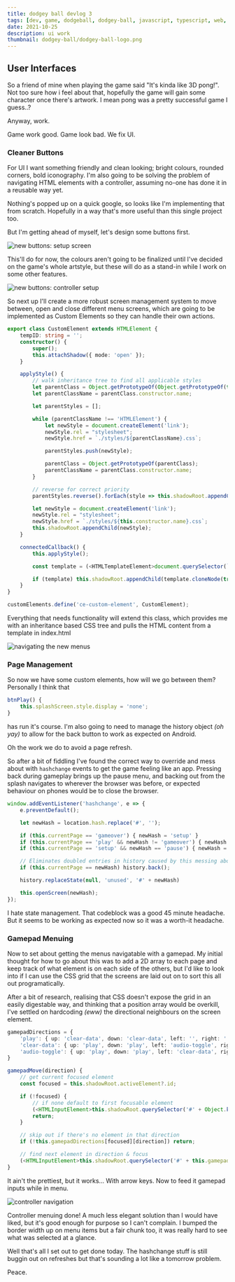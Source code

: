 ```yaml
---
title: dodgey ball devlog 3
tags: [dev, game, dodgeball, dodgey-ball, javascript, typescript, web, ui]
date: 2021-10-25
description: ui work
thumbnail: dodgey-ball/dodgey-ball-logo.png
---
```


## User Interfaces

So a friend of mine when playing the game said "It's kinda like 3D pong!". Not too sure how i feel about that, hopefully the game will gain some character once there's artwork. I mean pong was a pretty successful game I guess..?

Anyway, work.

Game work good. Game look bad. We fix UI.

### Cleaner Buttons
For UI I want something friendly and clean looking; bright colours, rounded corners, bold iconography. I'm also going to be solving the problem of navigating HTML elements with a controller, assuming no-one has done it in a reusable way yet.

Nothing's popped up on a quick google, so looks like I'm implementing that from scratch. Hopefully in a way that's more useful than this single project too.

But I'm getting ahead of myself, let's design some buttons first.

![new buttons: setup screen](/blog/dodgey-ball/img/newbuttons-matchsetup.png)

This'll do for now, the colours aren't going to be finalized until I've decided on the game's whole artstyle, but these will do as a stand-in while I work on some other features.

![new buttons: controller setup](/blog/dodgey-ball/img/newbuttons-controllersetup.png)

So next up I'll create a more robust screen management system to move between, open and close different menu screens, which are going to be implemented as Custom Elements so they can handle their own actions.

```ts
export class CustomElement extends HTMLElement {
    tempID: string = '';
    constructor() {
        super();
        this.attachShadow({ mode: 'open' });
    }

    applyStyle() {
        // walk inheritance tree to find all applicable styles
        let parentClass = Object.getPrototypeOf(Object.getPrototypeOf(this));
        let parentClassName = parentClass.constructor.name;

        let parentStyles = [];

        while (parentClassName !== 'HTMLElement') {
            let newStyle = document.createElement('link');
            newStyle.rel = "stylesheet";
            newStyle.href = `./styles/${parentClassName}.css`;

            parentStyles.push(newStyle);

            parentClass = Object.getPrototypeOf(parentClass);
            parentClassName = parentClass.constructor.name;
        }

        // reverse for correct priority
        parentStyles.reverse().forEach(style => this.shadowRoot.appendChild(style));

        let newStyle = document.createElement('link');
        newStyle.rel = "stylesheet";
        newStyle.href = `./styles/${this.constructor.name}.css`;
        this.shadowRoot.appendChild(newStyle);
    }

    connectedCallback() {
        this.applyStyle();

        const template = (<HTMLTemplateElement>document.querySelector(`#${this.tempID}-template`))?.content;

        if (template) this.shadowRoot.appendChild(template.cloneNode(true));
    }
}

customElements.define('ce-custom-element', CustomElement);
```

Everything that needs functionality will extend this class, which provides me with an inheritance based CSS tree and pulls the HTML content from a template in index.html

![navigating the new menus](/blog/dodgey-ball/img/newmenus.gif)

### Page Management

So now we have some custom elements, how will we go between them? Personally I think that
```ts
btnPlay() {
    this.splashScreen.style.display = 'none';
}
```
has run it's course. I'm also going to need to manage the history object *(oh yay)* to allow for the back button to work as expected on Android.

Oh the work we do to avoid a page refresh.

So after a bit of fiddling I've found the correct way to override and mess about with `hashchange` events to get the game feeling like an app. Pressing back during gameplay brings up the pause menu, and backing out from the splash navigates to wherever the browser was before, or expected behaviour on phones would be to close the browser.

```ts
window.addEventListener('hashchange', e => {
    e.preventDefault();

    let newHash = location.hash.replace('#', '');

    if (this.currentPage == 'gameover') { newHash = 'setup' }
    if (this.currentPage == 'play' && newHash != 'gameover') { newHash = 'pause'; game.pause() }
    if (this.currentPage == 'setup' && newHash == 'pause') { newHash = 'controller'; }

    // Eliminates doubled entries in history caused by this messing about
    if (this.currentPage == newHash) history.back();

    history.replaceState(null, 'unused', '#' + newHash)

    this.openScreen(newHash);
});
```

I hate state management. That codeblock was a good 45 minute headache. But it seems to be working as expected now so it was a worth-it headache.

### Gamepad Menuing

Now to set about getting the menus navigatable with a gamepad. My initial thought for how to go about this was to add a 2D array to each page and keep track of what element is on each side of the others, but I'd like to look into if I can use the CSS grid that the screens are laid out on to sort this all out programatically.

After a bit of research, realising that CSS doesn't expose the grid in an easily digestable way, and thinking that a position array would be overkill, I've settled on hardcoding *(eww)* the directional neighbours on the screen element.

```ts
gamepadDirections = {
    'play': { up: 'clear-data', down: 'clear-data', left: '', right: '' },
    'clear-data': { up: 'play', down: 'play', left: 'audio-toggle', right: 'audio-toggle' },
    'audio-toggle': { up: 'play', down: 'play', left: 'clear-data', right: 'clear-data' },
}

gamepadMove(direction) {
    // get current focused element
    const focused = this.shadowRoot.activeElement?.id;

    if (!focused) {
        // if none default to first focusable element
        (<HTMLInputElement>this.shadowRoot.querySelector('#' + Object.keys(this.gamepadDirections)[0])).focus();
        return;
    }

    // skip out if there's no element in that direction
    if (!this.gamepadDirections[focused][direction]) return;

    // find next element in direction & focus
    (<HTMLInputElement>this.shadowRoot.querySelector('#' + this.gamepadDirections[focused][direction])).focus();
}
```

It ain't the prettiest, but it works... With arrow keys. Now to feed it gamepad inputs while in menu.

![controller navigation](/blog/dodgey-ball/img/controller-nav.gif)

Controller menuing done! A much less elegant solution than I would have liked, but it's good enough for purpose so I can't complain. I bumped the border width up on menu items but a fair chunk too, it was really hard to see what was selected at a glance.

Well that's all I set out to get done today. The hashchange stuff is still buggin out on refreshes but that's sounding a lot like a tomorrow problem.

Peace.